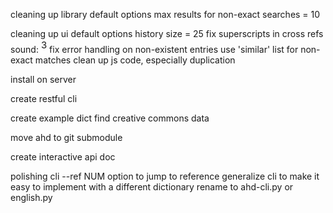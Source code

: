 cleaning up library
    default options
        max results for non-exact searches = 10

cleaning up ui
    default options
        history size = 25
    fix superscripts in cross refs
        sound: <font size="+1"><sup>3</sup></font>
    fix error handling on non-existent entries
    use 'similar' list for non-exact matches
    clean up js code, especially duplication

install on server

create restful cli

create example dict
    find creative commons data

move ahd to git submodule

create interactive api doc

polishing cli
    --ref NUM option to jump to reference
    generalize cli to make it easy to implement with a different dictionary
        rename to ahd-cli.py or english.py
